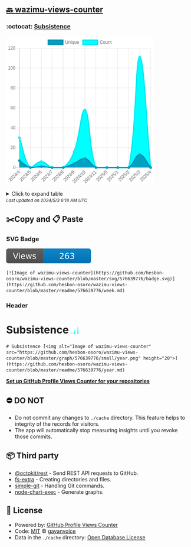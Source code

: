 ## [🔙 wazimu-views-counter](https://github.com/hesbon-osoro/wazimu-views-counter)

### :octocat: [Subsistence](https://github.com/hesbon-osoro/Subsistence)
![Image of wazimu-views-counter](https://github.com/hesbon-osoro/wazimu-views-counter/blob/master/graph/576639776/large/year.png)

<details>
	<summary>Click to expand table</summary>
	<h2>:calendar: Year Page Views Table</h2>
<table>
	<tr>
		<th>
			Last Updated
		</th>
		<th>
			Unique
		</th>
		<th>
			Count
		</th>
	</tr>
	<tr>
		<td>
			<code>2024/5/1</code>
		</td>
		<td>
			<code>0</code>
		</td>
		<td>
			<code>0</code>
		</td>
	</tr>
	<tr>
		<td>
			<code>2024/4/1</code>
		</td>
		<td>
			<code>13</code>
		</td>
		<td>
			<code>111</code>
		</td>
	</tr>
	<tr>
		<td>
			<code>2024/3/1</code>
		</td>
		<td>
			<code>0</code>
		</td>
		<td>
			<code>0</code>
		</td>
	</tr>
	<tr>
		<td>
			<code>2024/2/1</code>
		</td>
		<td>
			<code>0</code>
		</td>
		<td>
			<code>0</code>
		</td>
	</tr>
	<tr>
		<td>
			<code>2024/1/1</code>
		</td>
		<td>
			<code>0</code>
		</td>
		<td>
			<code>0</code>
		</td>
	</tr>
	<tr>
		<td>
			<code>2023/12/1</code>
		</td>
		<td>
			<code>0</code>
		</td>
		<td>
			<code>0</code>
		</td>
	</tr>
	<tr>
		<td>
			<code>2023/11/1</code>
		</td>
		<td>
			<code>9</code>
		</td>
		<td>
			<code>58</code>
		</td>
	</tr>
	<tr>
		<td>
			<code>2023/10/1</code>
		</td>
		<td>
			<code>4</code>
		</td>
		<td>
			<code>16</code>
		</td>
	</tr>
	<tr>
		<td>
			<code>2023/9/1</code>
		</td>
		<td>
			<code>0</code>
		</td>
		<td>
			<code>0</code>
		</td>
	</tr>
	<tr>
		<td>
			<code>2023/8/1</code>
		</td>
		<td>
			<code>0</code>
		</td>
		<td>
			<code>0</code>
		</td>
	</tr>
	<tr>
		<td>
			<code>2023/7/1</code>
		</td>
		<td>
			<code>1</code>
		</td>
		<td>
			<code>6</code>
		</td>
	</tr>
	<tr>
		<td>
			<code>2023/6/1</code>
		</td>
		<td>
			<code>0</code>
		</td>
		<td>
			<code>0</code>
		</td>
	</tr>
	<tr>
		<td>
			<code>2023/5/1</code>
		</td>
		<td>
			<code>7</code>
		</td>
		<td>
			<code>30</code>
		</td>
	</tr>
</table>

</details>
<small><i>Last updated on 2024/5/3 6:18 AM UTC</i></small>

## ✂️Copy and 📋 Paste
### SVG Badge
[![Image of wazimu-views-counter](https://github.com/hesbon-osoro/wazimu-views-counter/blob/master/svg/576639776/badge.svg)](https://github.com/hesbon-osoro/wazimu-views-counter/blob/master/readme/576639776/week.md)
```readme
[![Image of wazimu-views-counter](https://github.com/hesbon-osoro/wazimu-views-counter/blob/master/svg/576639776/badge.svg)](https://github.com/hesbon-osoro/wazimu-views-counter/blob/master/readme/576639776/week.md)
```
### Header
# Subsistence [<img alt="Image of wazimu-views-counter" src="https://github.com/hesbon-osoro/wazimu-views-counter/blob/master/graph/576639776/small/year.png" height="20">](https://github.com/hesbon-osoro/wazimu-views-counter/blob/master/readme/576639776/year.md)
```readme
# Subsistence [<img alt="Image of wazimu-views-counter" src="https://github.com/hesbon-osoro/wazimu-views-counter/blob/master/graph/576639776/small/year.png" height="20">](https://github.com/hesbon-osoro/wazimu-views-counter/blob/master/readme/576639776/year.md)
```
[**Set up GitHub Profile Views Counter for your repositories**](https://github.com/gayanvoice/github-profile-views-counter)
## ⛔ DO NOT
- Do not commit any changes to `./cache` directory. This feature helps to integrity of the records for visitors.
- The app will automatically stop measuring insights until you revoke those commits.
## 📦 Third party

- [@octokit/rest](https://www.npmjs.com/package/@octokit/rest) - Send REST API requests to GitHub.
- [fs-extra](https://www.npmjs.com/package/fs-extra) - Creating directories and files.
- [simple-git](https://www.npmjs.com/package/simple-git) - Handling Git commands.
- [node-chart-exec](https://www.npmjs.com/package/node-chart-exec) - Generate graphs.
## 📄 License
- Powered by: [GitHub Profile Views Counter](https://github.com/gayanvoice/github-profile-views-counter)
- Code: [MIT](./LICENSE) © [gayanvoice](https://github.com/gayanvoice/github-profile-views-counter)
- Data in the `./cache` directory: [Open Database License](https://opendatacommons.org/licenses/odbl/1-0/)